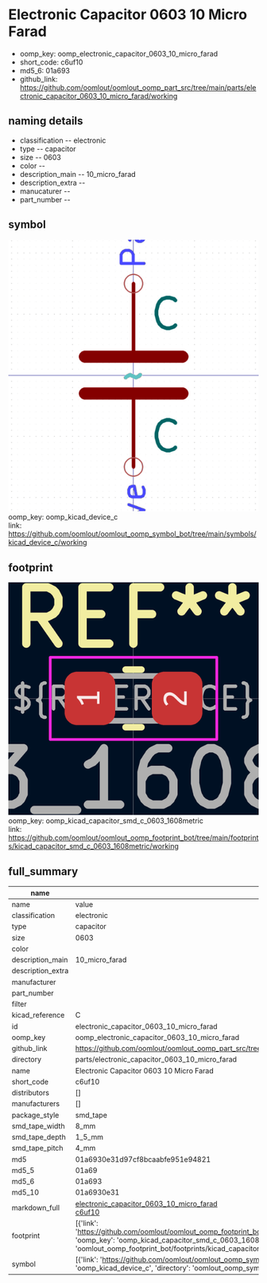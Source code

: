 # Electronic Capacitor 0603 10 Micro Farad

  
* oomp_key: oomp_electronic_capacitor_0603_10_micro_farad 
* short_code: c6uf10
* md5_6: 01a693  
* github_link: https://github.com/oomlout/oomlout_oomp_part_src/tree/main/parts/electronic_capacitor_0603_10_micro_farad/working  
## naming details
* classification -- electronic
* type -- capacitor
* size -- 0603
* color -- 
* description_main -- 10_micro_farad
* description_extra -- 
* manucaturer -- 
* part_number -- 



## symbol

![](symbol/0/working/working_600.png)  
oomp_key: oomp_kicad_device_c  
link: https://github.com/oomlout/oomlout_oomp_symbol_bot/tree/main/symbols/kicad_device_c/working  

## footprint

![](footprint/0/working/working_600.png)  
oomp_key: oomp_kicad_capacitor_smd_c_0603_1608metric  
link: https://github.com/oomlout/oomlout_oomp_footprint_bot/tree/main/footprints/kicad_capacitor_smd_c_0603_1608metric/working  

## full_summary
| name | value | 
| --- | --- | 
| name | value | 
| classification | electronic | 
| type | capacitor | 
| size | 0603 | 
| color |  | 
| description_main | 10_micro_farad | 
| description_extra |  | 
| manufacturer |  | 
| part_number |  | 
| filter |  | 
| kicad_reference | C | 
| id | electronic_capacitor_0603_10_micro_farad | 
| oomp_key | oomp_electronic_capacitor_0603_10_micro_farad | 
| github_link | https://github.com/oomlout/oomlout_oomp_part_src/tree/main/parts/electronic_capacitor_0603_10_micro_farad/working | 
| directory | parts/electronic_capacitor_0603_10_micro_farad | 
| name | Electronic Capacitor 0603 10 Micro Farad | 
| short_code | c6uf10 | 
| distributors | [] | 
| manufacturers | [] | 
| package_style | smd_tape | 
| smd_tape_width | 8_mm | 
| smd_tape_depth | 1_5_mm | 
| smd_tape_pitch | 4_mm | 
| md5 | 01a6930e31d97cf8bcaabfe951e94821 | 
| md5_5 | 01a69 | 
| md5_6 | 01a693 | 
| md5_10 | 01a6930e31 | 
| markdown_full | [electronic_capacitor_0603_10_micro_farad](https://github.com/oomlout/oomlout_oomp_part_src/tree/main/parts/electronic_capacitor_0603_10_micro_farad/working)<br>[c6uf10](https://github.com/oomlout/oomlout_oomp_part_src/tree/main/parts/electronic_capacitor_0603_10_micro_farad/working)<br> | 
| footprint | [{'link': 'https://github.com/oomlout/oomlout_oomp_footprint_bot/tree/main/foootprntss/kicad_capacitor_smd_c_0603_1608metric', 'oomp_key': 'oomp_kicad_capacitor_smd_c_0603_1608metric', 'directory': 'oomlout_oomp_footprint_bot/footprints/kicad_capacitor_smd_c_0603_1608metric//working/working.kicad_mod'}] | 
| symbol | [{'link': 'https://github.com/oomlout/oomlout_oomp_symbol_bot/tree/main/symbols/kicad_device_c', 'oomp_key': 'oomp_kicad_device_c', 'directory': 'oomlout_oomp_symbol_bot/symbols/kicad_device_c//working/working.kicad_sym'}] | 
